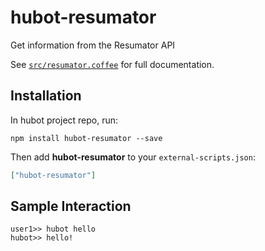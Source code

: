 # hubot-resumator

Get information from the Resumator API

See [`src/resumator.coffee`](src/resumator.coffee) for full documentation.

## Installation

In hubot project repo, run:

`npm install hubot-resumator --save`

Then add **hubot-resumator** to your `external-scripts.json`:

```json
["hubot-resumator"]
```

## Sample Interaction

```
user1>> hubot hello
hubot>> hello!
```
